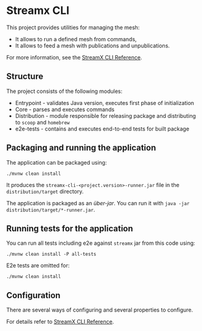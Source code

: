 # Streamx CLI

This project provides utilities for managing the mesh:
* It allows to run a defined mesh from commands,
* It allows to feed a mesh with publications and unpublications.

For more information, see the [StreamX CLI Reference](https://www.streamx.dev/guides/main/streamx-command-line-interface-reference.html).

## Structure

The project consists of the following modules:
* Entrypoint - validates Java version, executes first phase of initialization
* Core - parses and executes commands
* Distribution - module responsible for releasing package and distributing to `scoop` and `homebrew`
* e2e-tests - contains and executes end-to-end tests for built package

## Packaging and running the application

The application can be packaged using:
```shell script
./mvnw clean install
```
It produces the `streamx-cli-<project.version>-runner.jar` file in the `distribution/target` directory.

The application is packaged as an _über-jar_.
You can run it with `java -jar distribution/target/*-runner.jar`.

## Running tests for the application

You can run all tests including e2e against `streamx` jar from this code using:
```shell script
./mvnw clean install -P all-tests
```

E2e tests are omitted for:
```shell script
./mvnw clean install
```

## Configuration

There are several ways of configuring and several properties to configure. 

For details refer to [StreamX CLI Reference](https://www.streamx.dev/guides/main/streamx-command-line-interface-reference.html).